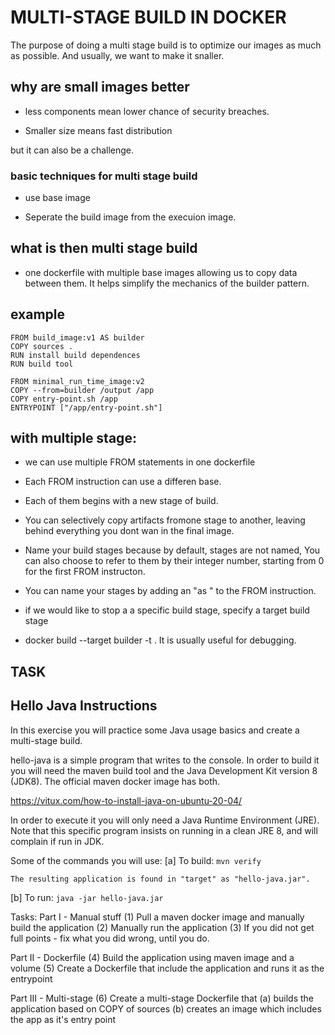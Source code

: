# MULTI-STAGE BUILD IN DOCKER

The purpose of doing a multi stage build is to optimize our images as much as possible. And usually, we want to make it snaller.

## why are small images better

- less components mean lower chance of security breaches.

- Smaller size means fast distribution

but it can also be a challenge.

### basic techniques for multi stage build

- use base image

- Seperate the build image from the execuion image.

## what is then multi stage build

- one dockerfile with  multiple base images allowing us to copy data between them.
It helps simplify the mechanics of the builder pattern.


## example

```
FROM build_image:v1 AS builder
COPY sources .
RUN install build dependences
RUN build tool

FROM minimal_run_time_image:v2
COPY --from=builder /output /app
COPY entry-point.sh /app
ENTRYPOINT ["/app/entry-point.sh"]
```
## with multiple stage:

- we can use multiple FROM statements in one dockerfile

- Each FROM instruction can use a differen base.

- Each of them begins with a new stage of build.

- You can selectively copy artifacts fromone stage to another, leaving behind everything you dont wan in the final image.

- Name your build stages because by default, stages are not named, You can also choose to refer to them by their integer number, starting from 0 for the first FROM instructon.

- You can name your stages by adding an "as <Name>" to the FROM instruction.

- if we would like to stop a a specific build stage, specify a target build stage

- docker build --target builder -t <image>. It is usually useful for debugging.


## TASK

Hello Java Instructions
-----------------------
In this exercise you will practice some Java usage basics and create a multi-stage build.

hello-java is a simple program that writes to the console.
In order to build it you will need the maven build tool and the Java Development Kit version 8 (JDK8). The official maven docker image has both.

https://vitux.com/how-to-install-java-on-ubuntu-20-04/

In order to execute it you will only need a Java Runtime Environment (JRE). Note that this specific program insists on running in a clean JRE 8, and will complain if run in JDK.

Some of the commands you will use:
[a] To build: `mvn verify`

    The resulting application is found in "target" as "hello-java.jar".
    
[b] To run: `java -jar hello-java.jar`

Tasks:
Part I - Manual stuff
(1) Pull a maven docker image and manually build the application
(2) Manually run the application
(3) If you did not get full points - fix what you did wrong, until you do.

Part II - Dockerfile
(4) Build the application using maven image and a volume
(5) Create a Dockerfile that include the application and runs it as the entrypoint

Part III - Multi-stage
(6) Create a multi-stage Dockerfile that
(a) builds the application based on COPY of sources
(b) creates an image which includes the app as it's entry point


